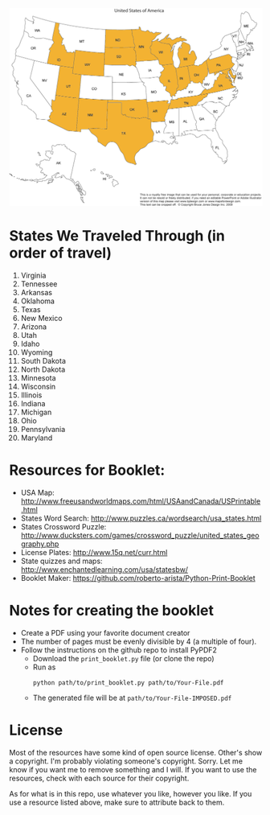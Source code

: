 ![alt tag](USA-map-highlight.jpg)
# States We Traveled Through (in order of travel)
1. Virginia
1. Tennessee
1. Arkansas
1. Oklahoma
1. Texas
1. New Mexico
1. Arizona
1. Utah
1. Idaho
1. Wyoming
1. South Dakota
1. North Dakota
1. Minnesota
1. Wisconsin
1. Illinois
1. Indiana
1. Michigan
1. Ohio
1. Pennsylvania
1. Maryland

# Resources for Booklet:
- USA Map: http://www.freeusandworldmaps.com/html/USAandCanada/USPrintable.html
- States Word Search: http://www.puzzles.ca/wordsearch/usa_states.html
- States Crossword Puzzle: http://www.ducksters.com/games/crossword_puzzle/united_states_geography.php
- License Plates: http://www.15q.net/curr.html
- State quizzes and maps: http://www.enchantedlearning.com/usa/statesbw/
- Booklet Maker: https://github.com/roberto-arista/Python-Print-Booklet

# Notes for creating the booklet

- Create a PDF using your favorite document creator
- The number of pages must be evenly divisible by 4 (a multiple of four).
- Follow the instructions on the github repo to install PyPDF2
  - Download the `print_booklet.py` file (or clone the repo)
  - Run as 
    ```
    python path/to/print_booklet.py path/to/Your-File.pdf
    ```
  - The generated file will be at `path/to/Your-File-IMPOSED.pdf`


# License

Most of the resources have some kind of open source license. Other's show a
copyright. I'm probably violating someone's copyright. Sorry. Let me know if
you want me to remove something and I will. If you want to use the resources,
check with each source for their copyright. 

As for what is in this repo, use whatever you like, however you like. If you
use a resource listed above, make sure to attribute back to them.

